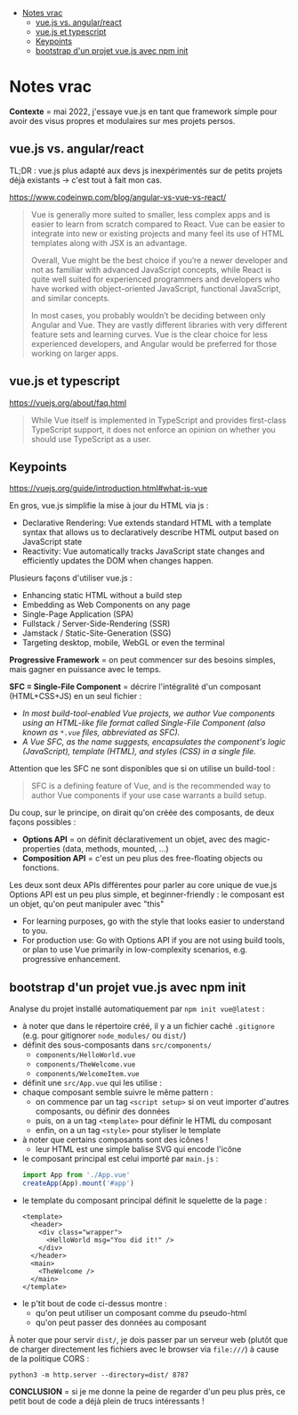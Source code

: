 * [Notes vrac](#notes-vrac)
   * [vue.js vs. angular/react](#vuejs-vs-angularreact)
   * [vue.js et typescript](#vuejs-et-typescript)
   * [Keypoints](#keypoints)
   * [bootstrap d'un projet vue.js avec npm init](#bootstrap-dun-projet-vuejs-avec-npm-init)

# Notes vrac

**Contexte** = mai 2022, j'essaye vue.js en tant que framework simple pour avoir des visus propres et modulaires sur mes projets persos.

## vue.js vs. angular/react

TL;DR : vue.js plus adapté aux devs js inexpérimentés sur de petits projets déjà existants → c'est tout à fait mon cas.

https://www.codeinwp.com/blog/angular-vs-vue-vs-react/

> Vue is generally more suited to smaller, less complex apps and is easier to learn from scratch compared to React. Vue
> can be easier to integrate into new or existing projects and many feel its use of HTML templates along with JSX is an
> advantage.
>
> Overall, Vue might be the best choice if you’re a newer developer and not as familiar with advanced JavaScript
> concepts, while React is quite well suited for experienced programmers and developers who have worked with
> object-oriented JavaScript, functional JavaScript, and similar concepts.
>
> In most cases, you probably wouldn’t be deciding between only Angular and Vue. They are vastly different libraries
> with very different feature sets and learning curves. Vue is the clear choice for less experienced developers, and
> Angular would be preferred for those working on larger apps.

## vue.js et typescript

https://vuejs.org/about/faq.html

> While Vue itself is implemented in TypeScript and provides first-class TypeScript support, it does not enforce an opinion on whether you should use TypeScript as a user.


## Keypoints

https://vuejs.org/guide/introduction.html#what-is-vue

En gros, vue.js simplifie la mise à jour du HTML via js :

- Declarative Rendering: Vue extends standard HTML with a template syntax that allows us to declaratively describe HTML output based on JavaScript state
- Reactivity: Vue automatically tracks JavaScript state changes and efficiently updates the DOM when changes happen.

Plusieurs façons d'utiliser vue.js :

- Enhancing static HTML without a build step
- Embedding as Web Components on any page
- Single-Page Application (SPA)
- Fullstack / Server-Side-Rendering (SSR)
- Jamstack / Static-Site-Generation (SSG)
- Targeting desktop, mobile, WebGL or even the terminal

**Progressive Framework** = on peut commencer sur des besoins simples, mais gagner en puissance avec le temps.

**SFC = Single-File Component** = décrire l'intégralité d'un composant (HTML+CSS+JS) en un seul fichier :

- _In most build-tool-enabled Vue projects, we author Vue components using an HTML-like file format called Single-File Component (also known as `*.vue` files, abbreviated as SFC)._
- _A Vue SFC, as the name suggests, encapsulates the component's logic (JavaScript), template (HTML), and styles (CSS) in a single file._

Attention que les SFC ne sont disponibles que si on utilise un build-tool :
> SFC is a defining feature of Vue, and is the recommended way to author Vue components if your use case warrants a build setup.

Du coup, sur le principe, on dirait qu'on créée des composants, de deux façons possibles :
- **Options API** = on définit déclarativement un objet, avec des magic-properties (data, methods, mounted, ...)
- **Composition API** = c'est un peu plus des free-floating objects ou fonctions.

Les deux sont deux APIs différentes pour parler au core unique de vue.js Options API est un peu plus simple, et beginner-friendly : le composant est un objet, qu'on peut manipuler avec "this"

- For learning purposes, go with the style that looks easier to understand to you.
- For production use: Go with Options API if you are not using build tools, or plan to use Vue primarily in low-complexity scenarios, e.g. progressive enhancement.

## bootstrap d'un projet vue.js avec npm init


Analyse du projet installé automatiquement par `npm init vue@latest` :

- à noter que dans le répertoire créé, il y a un fichier caché `.gitignore` (e.g. pour gitignorer `node_modules/` ou `dist/`)
- définit des sous-composants dans `src/components/`
    - `components/HelloWorld.vue`
    - `components/TheWelcome.vue`
    - `components/WelcomeItem.vue`
- définit une `src/App.vue` qui les utilise :
- chaque composant semble suivre le même pattern :
    - on commence par un tag `<script setup>` si on veut importer d'autres composants, ou définir des données
    - puis, on a un tag `<template>` pour définir le HTML du composant
    - enfin, on a un tag `<style>` pour styliser le template
- à noter que certains composants sont des icônes !
    - leur HTML est une simple balise SVG qui encode l'icône
- le composant principal est celui importé par `main.js` :
    ```js
    import App from './App.vue'
    createApp(App).mount('#app')
    ```
- le template du composant principal définit le squelette de la page :
    ```
    <template>
      <header>
        <div class="wrapper">
          <HelloWorld msg="You did it!" />
        </div>
      </header>
      <main>
        <TheWelcome />
      </main>
    </template>
    ```
- le p'tit bout de code ci-dessus montre :
    - qu'on peut utiliser un composant comme du pseudo-html
    - qu'on peut passer des données au composant

À noter que pour servir `dist/`, je dois passer par un serveur web (plutôt que de charger directement les fichiers avec le browser via `file:///`) à cause de la politique CORS :

```
python3 -m http.server --directory=dist/ 8787
```

**CONCLUSION** = si je me donne la peine de regarder d'un peu plus près, ce petit bout de code a déjà plein de trucs intéressants !
